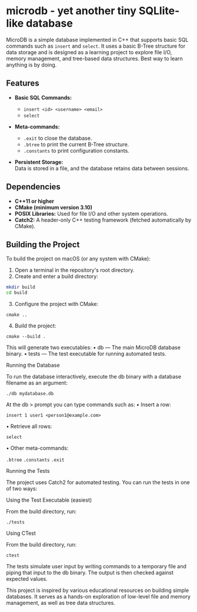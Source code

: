 # microdb - yet another tiny SQLlite-like database

MicroDB is a simple database implemented in C++ that supports basic SQL commands such as `insert` and `select`. It uses a basic B-Tree structure for data storage and is designed as a learning project to explore file I/O, memory management, and tree-based data structures. Best way to learn anything is by doing.

## Features

- **Basic SQL Commands:**  
  - `insert <id> <username> <email>`  
  - `select`

- **Meta-commands:**  
  - `.exit` to close the database.  
  - `.btree` to print the current B-Tree structure.  
  - `.constants` to print configuration constants.

- **Persistent Storage:**  
  Data is stored in a file, and the database retains data between sessions.

## Dependencies

- **C++11 or higher**
- **CMake (minimum version 3.10)**
- **POSIX Libraries:** Used for file I/O and other system operations.
- **Catch2:** A header-only C++ testing framework (fetched automatically by CMake).

## Building the Project

To build the project on macOS (or any system with CMake):

1. Open a terminal in the repository's root directory.
2. Create and enter a build directory:

 ```bash
 mkdir build
 cd build
```

3. Configure the project with CMake:

`cmake ..`

 4. Build the project:

`cmake --build .`

This will generate two executables:
 • db — The main MicroDB database binary.
 • tests — The test executable for running automated tests.

Running the Database

To run the database interactively, execute the db binary with a database filename as an argument:

`./db mydatabase.db`

At the db > prompt you can type commands such as:
 • Insert a row:

`insert 1 user1 <person1@example.com>`

 • Retrieve all rows:

`select`

 • Other meta-commands:

`.btree`
`.constants`
`.exit`

Running the Tests

The project uses Catch2 for automated testing. You can run the tests in one of two ways:

Using the Test Executable (easiest)

From the build directory, run:

`./tests`

Using CTest

From the build directory, run:

`ctest`

The tests simulate user input by writing commands to a temporary file and piping that input to the db binary. The output is then checked against expected values.

This project is inspired by various educational resources on building simple databases. It serves as a hands-on exploration of low-level file and memory management, as well as tree data structures.
